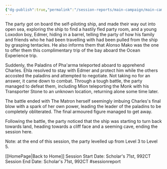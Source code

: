 ```yaml
---
{"dg-publish":true,"permalink":"/session-reports/main-campaign/main-campaign-session-4/"}
---
```



The party got on board the self-piloting ship, and made their way out into open sea, exploring the ship to find a hastily fled party room, and a young Loxodon boy, Edmer, hiding in a barrel, telling the party of how his family and friends who he had been travelling with had been pulled from the ship by grasping tentacles. He also informs them that Alonso Mako was the one to offer them this complimentary trip of the bay aboard the Ocean Experience trip.

Suddenly, the Paladins of Pha'arma teleported aboard to apprehend Charles. Ehla resolved to stay with Edmer and protect him while the others accosted the paladins and attempted to negotiate. Not taking no for an answer, it came down to combat. Through a tough battle, the party managed to defeat them, including Mion teleporting the Monk with his Transporter Stone to an unknown location, returning alone some time later.

The battle ended with The Matron herself seemingly imbuing Charles's final blow with a spark of her own power, leading the leader of the paladins to be completely obliterated. The final armoured figure managed to get away.

Following the battle, the party noticed that the ship was starting to turn back towards land, heading towards a cliff face and a seeming cave, ending the session here.

Note: at the end of this session, the party levelled up from Level 3 to Level 5.

[[HomePage\|Back to Home]]
Session Start Date: Scholar's 71st, 992CT
Session End Date: Scholar's 71st, 992CT
#sessionreport 